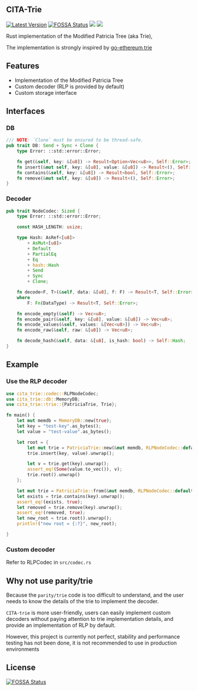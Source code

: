 ## CITA-Trie

[![Latest Version](https://img.shields.io/crates/v/cita_trie.svg)](https://crates.io/crates/cita_trie)
[![FOSSA Status](https://app.fossa.io/api/projects/git%2Bgithub.com%2Fyejiayu%2Fcita-trie.svg?type=shield)](https://app.fossa.io/projects/git%2Bgithub.com%2Fyejiayu%2Fcita-trie?ref=badge_shield)
[![](https://travis-ci.org/cryptape/cita-trie.svg?branch=master)](https://travis-ci.org/cryptape/cita-trie)
[![](https://img.shields.io/hexpm/l/plug.svg)](https://github.com/cryptape/cita-trie/blob/master/LICENSE)

Rust implementation of the Modified Patricia Tree (aka Trie),

The implementation is strongly inspired by [go-ethereum trie](https://github.com/ethereum/go-ethereum/tree/master/trie)

## Features

- Implementation of the Modified Patricia Tree
- Custom decoder (RLP is provided by default)
- Custom storage interface

## Interfaces

### DB

```rust
/// NOTE: `Clone` must be ensured to be thread-safe.
pub trait DB: Send + Sync + Clone {
    type Error: ::std::error::Error;

    fn get(&self, key: &[u8]) -> Result<Option<Vec<u8>>, Self::Error>;
    fn insert(&mut self, key: &[u8], value: &[u8]) -> Result<(), Self::Error>;
    fn contains(&self, key: &[u8]) -> Result<bool, Self::Error>;
    fn remove(&mut self, key: &[u8]) -> Result<(), Self::Error>;
}
```

### Decoder

```rust
pub trait NodeCodec: Sized {
    type Error: ::std::error::Error;

    const HASH_LENGTH: usize;

    type Hash: AsRef<[u8]>
        + AsMut<[u8]>
        + Default
        + PartialEq
        + Eq
        + hash::Hash
        + Send
        + Sync
        + Clone;

    fn decode<F, T>(&self, data: &[u8], f: F) -> Result<T, Self::Error>
    where
        F: Fn(DataType) -> Result<T, Self::Error>;

    fn encode_empty(&self) -> Vec<u8>;
    fn encode_pair(&self, key: &[u8], value: &[u8]) -> Vec<u8>;
    fn encode_values(&self, values: &[Vec<u8>]) -> Vec<u8>;
    fn encode_raw(&self, raw: &[u8]) -> Vec<u8>;

    fn decode_hash(&self, data: &[u8], is_hash: bool) -> Self::Hash;
}
```

## Example

### Use the RLP decoder

```rust
use cita_trie::codec::RLPNodeCodec;
use cita_trie::db::MemoryDB;
use cita_trie::trie::{PatriciaTrie, Trie};

fn main() {
    let mut memdb = MemoryDB::new(true);
    let key = "test-key".as_bytes();
    let value = "test-value".as_bytes();

    let root = {
        let mut trie = PatriciaTrie::new(&mut memdb, RLPNodeCodec::default());
        trie.insert(key, value).unwrap();

        let v = trie.get(key).unwrap();
        assert_eq!(Some(value.to_vec()), v);
        trie.root().unwrap()
    };

    let mut trie = PatriciaTrie::from(&mut memdb, RLPNodeCodec::default(), &root).unwrap();
    let exists = trie.contains(key).unwrap();
    assert_eq!(exists, true);
    let removed = trie.remove(key).unwrap();
    assert_eq!(removed, true);
    let new_root = trie.root().unwrap();
    println!("new root = {:?}", new_root);

}

```

### Custom decoder

Refer to RLPCodec in `src/codec.rs`

## Why not use parity/trie

Because the `parity/trie` code is too difficult to understand, and the user needs to know the details of the trie to implement the decoder.

`CITA-trie` is more user-friendly, users can easily implement custom decoders without paying attention to trie implementation details, and provide an implementation of RLP by default.

However, this project is currently not perfect, stability and performance testing has not been done, it is not recommended to use in production environments


## License
[![FOSSA Status](https://app.fossa.io/api/projects/git%2Bgithub.com%2Fyejiayu%2Fcita-trie.svg?type=large)](https://app.fossa.io/projects/git%2Bgithub.com%2Fyejiayu%2Fcita-trie?ref=badge_large)